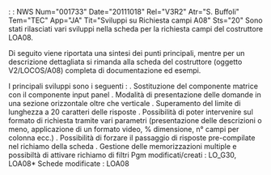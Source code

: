  :  : NWS Num="001733" Date="20111018" Rel="V3R2" Atr="S. Buffoli" Tem="TEC" App="JA" Tit="Sviluppi su Richiesta campi A08" Sts="20"
Sono stati rilasciati vari sviluppi nella scheda per la richiesta campi del costruttore LOA08.

Di seguito viene riportata una sintesi dei punti principali, mentre per un descrizione dettagliata
si rimanda alla scheda del costruttore (oggetto V2/LOCOS/A08) completa di documentazione ed esempi.

I principali sviluppi sono i seguenti : 
. Sostituzione del componente matrice con il componente input panel
. Modalità di presentazione delle domande in una sezione orizzontale oltre che verticale . Superamento del limite di lunghezza a 20 caratteri delle risposte
. Possibilità di poter intervenire sul formato di richiesta tramite vari parametri (presentazione delle descrizioni o meno, applicazione di un formato video, % dimensione, n° campi per colonna ecc.)
. Possibilità di forzare il passaggio di risposte pre-compilate nel richiamo della scheda . Gestione delle memorizzazioni multiple e possibiltà di attivare richiamo di filtri 
Pgm modificati/creati :  LO_G30, LOA08\*
Schede modificate :  LOA08
